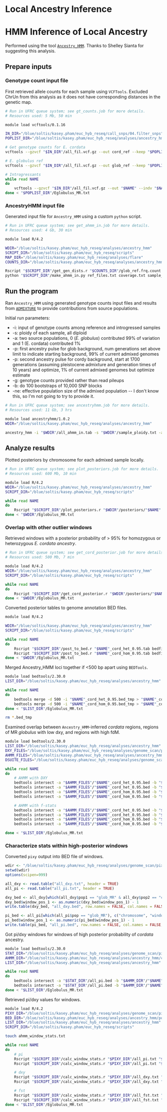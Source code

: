 # Local Ancestry Inference
# HMM Inference of Local Ancestry
Performed using the tool [`Ancestry_HMM`](https://github.com/russcd/Ancestry_HMM). Thanks to Shelley Sianta for suggesting this analysis.

## Prepare inputs
### Genotype count input file

First retrieved allele counts for each sample using `VCFTools`. Excluded ChrUn from this analysis as it does not have corresponding distances in the genetic map.

```bash
# Run in UFRC queue system; see gt_counts.job for more details.
# Resources used: 5 Mb, 50 min

module load vcftools/0.1.16 

IN_DIR="/blue/soltis/kasey.pham/euc_hyb_reseq/call_snps/04.filter_snps"
POPLIST_DIR="/blue/soltis/kasey.pham/euc_hyb_reseq/analyses/ancestry_hmm"

# Get genotype counts for E. cordata
vcftools --gzvcf "$IN_DIR"/all_fil.vcf.gz --out cord_ref --keep "$POPLIST_DIR"/Ecordata.txt --min-alleles 1 --max-alleles 2 --not-chr ChrUn --counts

# E. globulus ref
vcftools --gzvcf "$IN_DIR"/all_fil.vcf.gz --out glob_ref --keep "$POPLIST_DIR"/Eglobulus_ref.txt --min-alleles 1 --max-alleles 2 --not-chr ChrUn --counts

# Introgressants
while read NAME
do
    vcftools --gzvcf "$IN_DIR"/all_fil.vcf.gz --out "$NAME" --indv "$NAME" --min-alleles 1 --max-alleles 2 --not-chr ChrUn --counts
done < "$POPLIST_DIR"/Eglobulus_MR.txt
```

### AncestryHMM input file
Generated input file for `Ancestry_HMM` using a custom `python` script.

```bash
# Run in UFRC queue system; see get_ahmm_in.job for more details.
# Resources used: 4 Gb, 30 min

module load R/4.2

WDIR="/blue/soltis/kasey.pham/euc_hyb_reseq/analyses/ancestry_hmm"
SCRIPT_DIR="/blue/soltis/kasey.pham/euc_hyb_reseq/scripts"
MAP_DIR="/blue/soltis/kasey.pham/euc_hyb_reseq/analyses/flare"
COUNTS_DIR="/blue/soltis/kasey.pham/euc_hyb_reseq/analyses/ancestry_hmm/gt_counts"

Rscript "$SCRIPT_DIR"/get_gen_dists.r "$COUNTS_DIR"/glob_ref.frq.count "$MAP_DIR"/1060_LH_F2_manual_copy.map gen_dists.tab
python "$SCRIPT_DIR"/make_ahmm_in.py ref_files.txt coverage.txt sample_files.txt gen_dists.tab all_ahmm_in.tab
```

## Run the program
Ran `Ancestry_HMM` using generated genotype counts input files and results from [`ADMIXTURE`](https://github.com/kaseykhanhpham/eucalyptus-hybrid-resequencing/tree/main/05.analyses/wg_ADMIXTURE) to provide contributions from source populations.

Initial run parameters:
* -i: input of genotype counts among reference and introgressed samples
* -s: ploidy of each sample, all diploid
* -a: two source populations, 0 (_E. globulus_) contributed 99% of variation and 1 (E. cordata) contributed 1%
* -p: first ancestry pulse for glob background, num generations set above limit to indicate starting background, 99% of current admixed genomes 
* -p: second ancestry pulse for cordy background, start at 1700 generations (assuming pleistocene admixture and generation times of 10 years) and optimize, 1% of current admixed genomes but optimize estimate
* -g: genotype counts provided rather than read pileups
* -b: do 100 bootstraps of 10,000 SNP blocks
* -ne: effective population size of the admixed population -- I don't know this, so I'm not going to try to provide it.

```bash
# Run in UFRC queue system; see ancestryhmm.job for more details.
# Resources used: 11 Gb, 3 hrs

module load ancestryhmm/1.0.2
WDIR="/blue/soltis/kasey.pham/euc_hyb_reseq/analyses/ancestry_hmm"

ancestry_hmm -i "$WDIR"/all_ahmm_in.tab -s "$WDIR"/sample_ploidy.txt -a 2 0.99 0.01 -p 0 100000 0.99 -p 1 -1700 0.01 -g -b 100 1000
```

## Analyze results

Plotted posteriors by chromosome for each admixed sample locally.
```bash
# Run in UFRC queue system; see plot_posteriors.job for more details.
# Resources used: 600 Mb, 10 min

module load R/4.2
WDIR="/blue/soltis/kasey.pham/euc_hyb_reseq/analyses/ancestry_hmm"
SCRIPT_DIR="/blue/soltis/kasey.pham/euc_hyb_reseq/scripts"

while read NAME
do
    Rscript "$SCRIPT_DIR"/plot_posteriors.r "$WDIR"/posteriors/"$NAME".posterior "goldenrod1,green3,deepskyblue4"
done < "$WDIR"/Eglobulus_MR.txt
```

### Overlap with other outlier windows

Retrieved windows with a posterior probability of > 95% for homozygous or heterozygous _E. cordata ancestry_.

```bash
# Run in UFRC queue system; see get_cord_posterior.job for more details.
# Resources used: 500 Mb, 7 min

module load R/4.2
WDIR="/blue/soltis/kasey.pham/euc_hyb_reseq/analyses/ancestry_hmm"
SCRIPT_DIR="/blue/soltis/kasey.pham/euc_hyb_reseq/scripts"

while read NAME
do
    Rscript "$SCRIPT_DIR"/get_cord_posterior.r "$WDIR"/posteriors/"$NAME".posterior "$NAME"_cord 0.95
done < "$WDIR"/Eglobulus_MR.txt
```

Converted posterior tables to genome annotation BED files.

```bash
module load R/4.2

WDIR="/blue/soltis/kasey.pham/euc_hyb_reseq/analyses/ancestry_hmm"
SCRIPT_DIR="/blue/soltis/kasey.pham/euc_hyb_reseq/scripts"

while read NAME
do
    Rscript "$SCRIPT_DIR"/post_to_bed.r "$NAME"_cord_het_0.95.tab bedfiles/"$NAME"_cord_het_0.95.bed_tmp
    Rscript "$SCRIPT_DIR"/post_to_bed.r "$NAME"_cord_hom_0.95.tab bedfiles/"$NAME"_cord_hom_0.95.bed_tmp
done < "$WDIR"/Eglobulus_MR.txt
```

Merged Ancestry_HMM loci together if <500 bp apart using `BEDTools`.

```bash
module load bedtools/2.30.0
LIST_DIR="/blue/soltis/kasey.pham/euc_hyb_reseq/analyses/ancestry_hmm"

while read NAME
do
    bedtools merge -d 500 -i "$NAME"_cord_het_0.95.bed_tmp > "$NAME"_cord_het_0.95.bed
    bedtools merge -d 500 -i "$NAME"_cord_hom_0.95.bed_tmp > "$NAME"_cord_hom_0.95.bed
done < "$LIST_DIR"/Eglobulus_MR.txt

rm *.bed_tmp
```

Examined overlap between `Ancestry_HMM`-inferred _cordata_ regions, regions of MR _globulus_ with low dxy, and regions with high fdM.

```bash
module load bedtools/2.30.0
LIST_DIR="/blue/soltis/kasey.pham/euc_hyb_reseq/analyses/ancestry_hmm"
DXY_FILES="/blue/soltis/kasey.pham/euc_hyb_reseq/analyses/genome_scan/pixy/individuals/outlier_files/bedfiles"
AHMM_FILES="/blue/soltis/kasey.pham/euc_hyb_reseq/analyses/ancestry_hmm/cord_loci/bedfiles"
DSUITE_FILES="/blue/soltis/kasey.pham/euc_hyb_reseq/analyses/genome_scan/dsuite"

while read NAME
do
    # AHMM with DXY
    bedtools intersect -a "$AHMM_FILES"/"$NAME"_cord_het_0.95.bed -b "$DXY_FILES"/cord_"$NAME"_dxy_outl_p95.bed > "$NAME"_ahmm_het_dxy_p95.bed
    bedtools intersect -a "$AHMM_FILES"/"$NAME"_cord_het_0.95.bed -b "$DXY_FILES"/cord_"$NAME"_dxy_outl_p90.bed > "$NAME"_ahmm_het_dxy_p90.bed
    bedtools intersect -a "$AHMM_FILES"/"$NAME"_cord_hom_0.95.bed -b "$DXY_FILES"/cord_"$NAME"_dxy_outl_p95.bed > "$NAME"_ahmm_hom_dxy_p95.bed
    bedtools intersect -a "$AHMM_FILES"/"$NAME"_cord_hom_0.95.bed -b "$DXY_FILES"/cord_"$NAME"_dxy_outl_p90.bed > "$NAME"_ahmm_hom_dxy_p90.bed

    # AHMM with f-stats
    bedtools intersect -a "$AHMM_FILES"/"$NAME"_cord_het_0.95.bed -b "$DSUITE_FILES"/fDm_40_20_outliers_p05.bed > "$NAME"_ahmm_het_fDm.bed
    bedtools intersect -a "$AHMM_FILES"/"$NAME"_cord_het_0.95.bed -b "$DSUITE_FILES"/df_40_20_outliers_p05.bed > "$NAME"_ahmm_het_df.bed
    bedtools intersect -a "$AHMM_FILES"/"$NAME"_cord_hom_0.95.bed -b "$DSUITE_FILES"/fDm_40_20_outliers_p05.bed > "$NAME"_ahmm_hom_fDm.bed
    bedtools intersect -a "$AHMM_FILES"/"$NAME"_cord_hom_0.95.bed -b "$DSUITE_FILES"/df_40_20_outliers_p05.bed > "$NAME"_ahmm_hom_df.bed

done < "$LIST_DIR"/Eglobulus_MR.txt
```

### Characterize stats within high-posterior windows

Converted `pixy` output into BED file of windows.

```R
wdir <- "/blue/soltis/kasey.pham/euc_hyb_reseq/analyses/genome_scan/pixy"
setwd(wdir)
options(scipen=999)

all_dxy <- read.table("all_dxy.txt", header = TRUE)
all_pi <- read.table("all_pi.txt", header = TRUE)

dxy_bed <- all_dxy[which(all_dxy$pop1 == "glob_MR" & all_dxy$pop2 == "cord_MR"), c("chromosome", "window_pos_1", "window_pos_2")]
dxy_bed$window_pos_1 <- as.numeric(dxy_bed$window_pos_1) - 1
write.table(dxy_bed, "all_dxy.bed", row.names = FALSE, col.names = FALSE, quote = FALSE, sep = "\t")

pi_bed <- all_pi[which(all_pi$pop == "glob_MR"), c("chromosome", "window_pos_1", "window_pos_2")]
pi_bed$window_pos_1 <- as.numeric(pi_bed$window_pos_1) - 1
write.table(pi_bed, "all_pi.bed", row.names = FALSE, col.names = FALSE, quote = FALSE, sep = "\t")
```

Got pi/dxy windows for windows of high posterior probability of _cordata_ ancestry.

```bash
module load bedtools/2.30.0
STAT_DIR="/blue/soltis/kasey.pham/euc_hyb_reseq/analyses/genome_scan/pixy"
AHMM_DIR="/blue/soltis/kasey.pham/euc_hyb_reseq/analyses/ancestry_hmm/cord_loci/bedfiles"
LIST_DIR="/blue/soltis/kasey.pham/euc_hyb_reseq/analyses/ancestry_hmm"

while read NAME
do
    bedtools intersect -a "$STAT_DIR"/all_pi.bed -b "$AHMM_DIR"/"$NAME"_cord_hom_0.95.bed -wa > "$NAME"_cord_hom_0.95_pixy_windows.bed
    bedtools intersect -a "$STAT_DIR"/all_pi.bed -b "$AHMM_DIR"/"$NAME"_cord_het_0.95.bed -wa > "$NAME"_cord_het_0.95_pixy_windows.bed
done < "$LIST_DIR"/Eglobulus_MR.txt
```

Retrieved pi/dxy values for windows.

```bash
module load R/4.2
PIXY_DIR="/blue/soltis/kasey.pham/euc_hyb_reseq/analyses/genome_scan/pixy"
BED_DIR="/blue/soltis/kasey.pham/euc_hyb_reseq/analyses/ancestry_hmm/post_stats/pixy_windows"
LIST_DIR="/blue/soltis/kasey.pham/euc_hyb_reseq/analyses/ancestry_hmm"
SCRIPT_DIR="/blue/soltis/kasey.pham/euc_hyb_reseq/scripts"

touch ahmm_window_stats.txt

while read NAME
do
    # pi
    Rscript "$SCRIPT_DIR"/calc_window_stats.r "$PIXY_DIR"/all_pi.txt "$BED_DIR"/"$NAME"_cord_hom_0.95_pixy_windows.bed 40 "pi" "glob_MR" >> ahmm_window_stats_40.txt
    Rscript "$SCRIPT_DIR"/calc_window_stats.r "$PIXY_DIR"/all_pi.txt "$BED_DIR"/"$NAME"_cord_het_0.95_pixy_windows.bed 40 "pi" "glob_MR">> ahmm_window_stats_40.txt

    # dxy
    Rscript "$SCRIPT_DIR"/calc_window_stats.r "$PIXY_DIR"/all_dxy.txt "$BED_DIR"/"$NAME"_cord_hom_0.95_pixy_windows.bed 40 "dxy" "glob_MR" "cord_MR" >> ahmm_window_stats_40.txt
    Rscript "$SCRIPT_DIR"/calc_window_stats.r "$PIXY_DIR"/all_dxy.txt "$BED_DIR"/"$NAME"_cord_het_0.95_pixy_windows.bed 40 "dxy" "glob_MR" "cord_MR" >> ahmm_window_stats_40.txt

    # fst
    Rscript "$SCRIPT_DIR"/calc_window_stats.r "$PIXY_DIR"/all_fst.txt "$BED_DIR"/"$NAME"_cord_hom_0.95_pixy_windows.bed 40 "fst" "glob_MR" "cord_MR" >> ahmm_window_stats_40.txt
    Rscript "$SCRIPT_DIR"/calc_window_stats.r "$PIXY_DIR"/all_fst.txt "$BED_DIR"/"$NAME"_cord_het_0.95_pixy_windows.bed 40 "fst" "glob_MR" "cord_MR" >> ahmm_window_stats_40.txt
done < "$LIST_DIR"/Eglobulus_MR.txt
```
